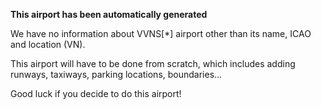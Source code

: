 **This airport has been automatically generated**

We have no information about VVNS[*] airport other than its name, ICAO and location (VN).

This airport will have to be done from scratch, which includes adding runways, taxiways, parking locations, boundaries...

Good luck if you decide to do this airport!